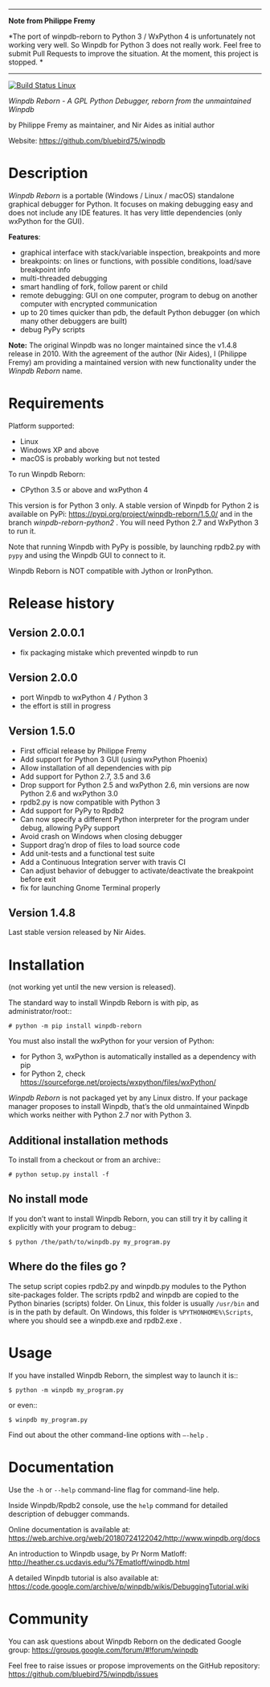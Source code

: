 --------------------

**Note from Philippe Fremy**

*The port of winpdb-reborn to Python 3 / WxPython 4 is unfortunately not working very well. So Winpdb for Python 3 does not really work. Feel free to submit Pull Requests to improve the situation. At the moment, this project is stopped. *


--------------------

[![Build Status Linux](https://travis-ci.org/bluebird75/winpdb.svg?branch=winpdb)](https://travis-ci.org/bluebird75/winpdb)

*Winpdb Reborn - A GPL Python Debugger, reborn from the unmaintained
Winpdb*

by Philippe Fremy as maintainer, and Nir Aides as initial author

Website: https://github.com/bluebird75/winpdb 

# Description

*Winpdb Reborn* is a portable (Windows / Linux / macOS) standalone graphical debugger for Python. It focuses on making debugging
easy and does not include any IDE features. It has very little dependencies (only wxPython for the GUI).

**Features**:

- graphical interface with stack/variable inspection, breakpoints and more
- breakpoints: on lines or functions, with possible conditions, load/save breakpoint info
- multi-threaded debugging
- smart handling of fork, follow parent or child
- remote debugging: GUI on one computer, program to debug on another computer with encrypted communication
- up to 20 times quicker than pdb, the default Python debugger (on which many other debuggers are built)
- debug PyPy scripts

**Note:** The original Winpdb was no longer maintained since the v1.4.8 release in
2010. With the agreement of the author (Nir Aides), I (Philippe Fremy) am providing a maintained version with new
functionality under the *Winpdb Reborn* name.

# Requirements

Platform supported:

-  Linux
-  Windows XP and above
-  macOS is probably working but not tested

To run Winpdb Reborn:

- CPython 3.5 or above and wxPython 4

This version is for Python 3 only. A stable version of Winpdb for Python 2 is available on PyPi: https://pypi.org/project/winpdb-reborn/1.5.0/ and in the branch *winpdb-reborn-python2* . You will need Python 2.7 and WxPython 3 to run it.

Note that running Winpdb with PyPy is possible, by launching rpdb2.py with ``pypy`` and using the Winpdb GUI to connect to it.

Winpdb Reborn is NOT compatible with Jython or IronPython.

# Release history

## Version 2.0.0.1

- fix packaging mistake which prevented winpdb to run

## Version 2.0.0

- port Winpdb to wxPython 4 / Python 3
- the effort is still in progress


## Version 1.5.0


-  First official release by Philippe Fremy
-  Add support for Python 3 GUI (using wxPython Phoenix)
-  Allow installation of all dependencies with pip
-  Add support for Python 2.7, 3.5 and 3.6
-  Drop support for Python 2.5 and wxPython 2.6, min versions are now Python 2.6 and wxPython 3.0
-  rpdb2.py is now compatible with Python 3
-  Add support for PyPy to Rpdb2
-  Can now specify a different Python interpreter for the program under
   debug, allowing PyPy support
-  Avoid crash on Windows when closing debugger
-  Support drag’n drop of files to load source code
-  Add unit-tests and a functional test suite
-  Add a Continuous Integration server with travis CI
-  Can adjust behavior of debugger to activate/deactivate the breakpoint before exit
-  fix for launching Gnome Terminal properly


## Version 1.4.8

Last stable version released by Nir Aides.

# Installation

(not working yet until the new version is released).

The standard way to install Winpdb Reborn is with pip, as administrator/root::

    # python -m pip install winpdb-reborn

You must also install the wxPython for your version of Python: 

-  for Python 3, wxPython is automatically installed as a dependency with pip
-  for Python 2, check https://sourceforge.net/projects/wxpython/files/wxPython/

*Winpdb Reborn* is not packaged yet by any Linux distro. If your package manager proposes
to install Winpdb, that’s the old unmaintained Winpdb which works neither with Python 2.7 nor with Python 3.

## Additional installation methods

To install from a checkout or from an archive::

    # python setup.py install -f

## No install mode

If you don’t want to install Winpdb Reborn, you can still try it by calling it explicitly with
your program to debug::

    $ python /the/path/to/winpdb.py my_program.py 

## Where do the files go ?

The setup script copies rpdb2.py and winpdb.py modules to the Python
site-packages folder. The scripts rpdb2 and winpdb are copied to the
Python binaries (scripts) folder. On Linux, this folder is usually ``/usr/bin`` 
and is in the path by default. On Windows, this folder is ``%PYTHONHOME%\Scripts``,
where you should see a winpdb.exe and rpdb2.exe .


# Usage

If you have installed Winpdb Reborn, the simplest way to launch it is::

    $ python -m winpdb my_program.py

or even::

    $ winpdb my_program.py

Find out about the other command-line options with ``–-help`` .

# Documentation

Use the ``-h`` or ``--help``  command-line flag for command-line help.

Inside Winpdb/Rpdb2 console, use the ``help`` command for detailed description of
debugger commands.

Online documentation is available at: https://web.archive.org/web/20180724122042/http://www.winpdb.org/docs

An introduction to Winpdb usage, by Pr Norm Matloff: http://heather.cs.ucdavis.edu/%7Ematloff/winpdb.html

A detailed Winpdb tutorial is also available at: https://code.google.com/archive/p/winpdb/wikis/DebuggingTutorial.wiki

# Community

You can ask questions about Winpdb Reborn on the dedicated Google group:
https://groups.google.com/forum/#!forum/winpdb

Feel free to raise issues or propose improvements on the GitHub repository: https://github.com/bluebird75/winpdb/issues


